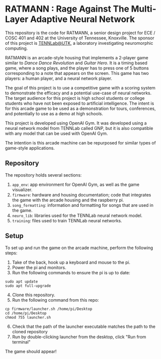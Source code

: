 # RATMANN : Rage Against The Multi-Layer Adaptive Neural Network

This repository is the code for RATMANN, a senior design project for ECE / COSC 401 and 402 at the
University of Tennessee, Knoxville. The sponsor of this project is [TENNLab@UTK](https://neuromorphic.eecs.utk.edu/), 
a laboratory investigating neuromorphic computing.

RATMANN is an arcade-style housing that implements a 2-player game similar to *Dance Dance Revolution*
and *Guitar Hero*. It is a timing based game, where a song plays, and the player has to press one of
5 buttons corresponding to a note that appears on the screen. This game has two players: a human player, 
and a neural network player.

The goal of this project is to use a competitive game with a scoring system to demonstrate the
efficacy and a potential use-case of neural networks. The target audience for this project is 
high school students or college students who have not been exposed to artificial intelligence.
The intent is for this arcade game to be used as a demonstration for tours, conferences, and 
potentially to use as a demo at high schools.

This project is developed using OpenAI Gym. It was developed using a neural network model from
TENNLab called GNP, but it is also compatible with any model that can be used with OpenAI Gym.

The intention is this arcade machine can be repurposed for similar types of game-style applications.

## Repository

The repository holds several sections:

1. `app_env`: app environment for OpenAI Gym, as well as the game visualizer.
2. `firmware`: hardware and housing documentation; code that integrates the game with the arcade
housing and the raspberry pi.
3. `song_formatting`: information and formatting for songs that are used in the game.
4. `neuro_lib`: libraries used for the TENNLab neural network model.
5. `training`: files used to train TENNLab neural networks.


## Setup

To set up and run the game on the arcade machine, perform the following steps:

1. Take of the back, hook up a keyboard and mouse to the pi.
2. Power the pi and monitors.
3. Run the following commands to ensure the pi is up to date:
```
sudo apt update
sudo apt full-upgrade
```
4. Clone this repository.
5. Run the following command from this repo:
```
cp firmware/launcher.sh /home/pi/Desktop
cd /home/pi/Desktop
chmod 755 launcher.sh
```
6. Check that the path of the launcher executable matches the path to the cloned repository
7. Run by double-clicking launcher from the desktop, click "Run from terminal"

The game should appear!

